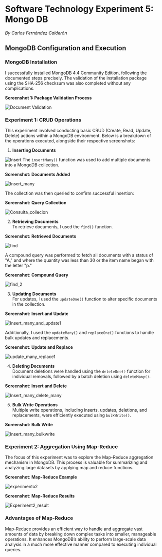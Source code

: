 # Software Technology Experiment 5: Mongo DB

_By Carlos Fernández Calderón_

## MongoDB Configuration and Execution

### MongoDB Installation  
I successfully installed MongoDB 4.4 Community Edition, following the documented steps precisely. The validation of the installation package using the SHA-256 checksum was also completed without any complications.

**Screenshot 1: Package Validation Process**    

![Document Validation](https://github.com/CarlosFdez04/DAT250/blob/main/Assignment_5/Images/ValidationScreenshot.png?raw=true)


### Experiment 1: CRUD Operations  
This experiment involved conducting basic CRUD (Create, Read, Update, Delete) actions within a MongoDB environment. Below is a breakdown of the operations executed, alongside their respective screenshots:

1. **Inserting Documents**

![Insert](https://github.com/CarlosFdez04/DAT250/blob/main/Assignment_5/Images/1_Insert.png) 
The `insertMany()` function was used to add multiple documents into a MongoDB collection.  

**Screenshot: Documents Added**

![Insert_many](https://github.com/CarlosFdez04/DAT250/blob/main/Assignment_5/Images/Insert_many.png)

The collection was then queried to confirm successful insertion:

**Screenshot: Query Collection**  

![Consulta_collecion](https://github.com/CarlosFdez04/DAT250/blob/main/Assignment_5/Images/query.png)

2. **Retrieving Documents**  
To retrieve documents, I used the `find()` function.  

**Screenshot: Retrieved Documents**  

![find](https://github.com/CarlosFdez04/DAT250/blob/main/Assignment_5/Images/find.png)

A compound query was performed to fetch all documents with a status of "A," and where the quantity was less than 30 or the item name began with the letter "p."

**Screenshot: Compound Query**  

![find_2](https://github.com/CarlosFdez04/DAT250/blob/main/Assignment_5/Images/find_2.png)

3. **Updating Documents**  
For updates, I used the `updateOne()` function to alter specific documents in the collection.

**Screenshot: Insert and Update**  

![Insert_many_and_update1](https://github.com/CarlosFdez04/DAT250/blob/main/Assignment_5/Images/Update_One.png)

Additionally, I used the `updateMany()` and `replaceOne()` functions to handle bulk updates and replacements.

**Screenshot: Update and Replace**  

![update_many_replace1](https://github.com/CarlosFdez04/DAT250/blob/main/Assignment_5/Images/Update_Many.png)

4. **Deleting Documents**  
Document deletions were handled using the `deleteOne()` function for individual removals, followed by a batch deletion using `deleteMany()`.

**Screenshot: Insert and Delete**  

![Insert_many_delete_many](https://github.com/CarlosFdez04/DAT250/blob/main/Assignment_5/Images/Delete_Many.png)

5. **Bulk Write Operations**  
Multiple write operations, including inserts, updates, deletions, and replacements, were efficiently executed using `bulkWrite()`.

**Screenshot: Bulk Write**  

![Insert_many_bulkwrite](https://github.com/CarlosFdez04/DAT250/blob/main/Assignment_5/Images/BulkWrite.png)

### Experiment 2: Aggregation Using Map-Reduce  
The focus of this experiment was to explore the Map-Reduce aggregation mechanism in MongoDB. This process is valuable for summarizing and analyzing large datasets by applying map and reduce functions.

**Screenshot: Map-Reduce Example**  

![experimento2](https://github.com/CarlosFdez04/DAT250/blob/main/Assignment_5/Images/Experiment_2_1.png)



**Screenshot: Map-Reduce Results**  

![Experiment2_result](https://github.com/CarlosFdez04/DAT250/blob/main/Assignment_5/Images/Experiment_2_2.png)

### Advantages of Map-Reduce  
Map-Reduce provides an efficient way to handle and aggregate vast amounts of data by breaking down complex tasks into smaller, manageable operations. It enhances MongoDB’s ability to perform large-scale data analysis in a much more effective manner compared to executing individual queries.

